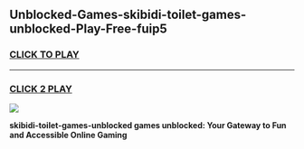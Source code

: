 
## Unblocked-Games-skibidi-toilet-games-unblocked-Play-Free-fuip5
<h3>
<a href="https://premium76.site?title=skibidi-toilet-games-unblocked&ref=20M">CLICK TO PLAY</a></h3>
<hr>

<h3>
<a href="https://premium76.site?title=skibidi-toilet-games-unblocked&ref=20M">CLICK 2 PLAY</a>
  
</h3>

<a href="https://premium76.site?title=skibidi-toilet-games-unblocked&ref=19M"><img src="https://clearcache.store/games.png"></a>


**skibidi-toilet-games-unblocked games unblocked: Your Gateway to Fun and Accessible Online Gaming**
